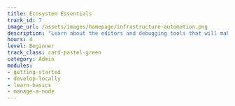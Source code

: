 ```yaml
---
title: Ecosystem Essentials
track_id: 7
image_url: /assets/images/homepage/infrastructure-automation.png
description: "Learn about the editors and debugging tools that will make it easier to develop and test your cookbooks. This includes using Windows PowerShell DSC with Chef. You'll also learn the ins and outs of open source licensing."
hours: 4
level: Beginner
track_class: card-pastel-green
category: Admin
modules:
- getting-started
- develop-locally
- learn-basics
- manage-a-node
---
```


